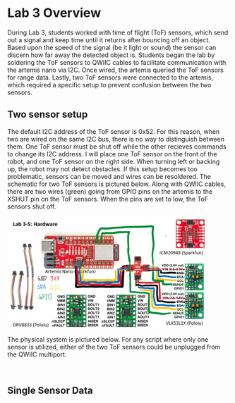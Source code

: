 # Lab 3 Overview
During Lab 3, students worked with time of flight (ToF) sensors, which send out a signal and keep time until it returns after bouncing off an object. Based upon the speed of the signal (be it light or sound) the sensor can discern how far away the detected object is. Students began the lab by soldering the ToF sensors to QWIIC cables to facilitate communication with the artemis nano via I2C. Once wired, the artemis queried the ToF sensors for range data. Lastly, two ToF sensors were connected to the artemis, which required a specific setup to prevent confusion between the two sensors.

## Two sensor setup 
The default I2C address of the ToF sensor is 0x52. For this reason, when two are wired on the same I2C bus, there is no way to distinguish between them. One ToF sensor must be shut off while the other recieves commands to change its I2C address. I will place one ToF sensor on the front of the robot, and one ToF sensor on the right side. When turning left or backing up, the robot may not detect obstacles. If this setup becomes too problematic, sensors can be moved and wires can be resoldered. The schematic for two ToF sensors is pictured below. Along with QWIIC cables, there are two wires (green) going from GPIO pins on the artemis to the XSHUT pin on the ToF sensors. When the pins are set to low, the ToF sensors shut off. 

<img src="schematic.PNG" class="img-responsive" alt="" width= 450>

The physical system is pictured below. For any script where only one sensor is utilized, either of the two ToF sensors could be unplugged from the QWIIC multiport. 

<img src="wire.JPEG" class="img-responsive" alt="" width= 450>

## Single Sensor Data

